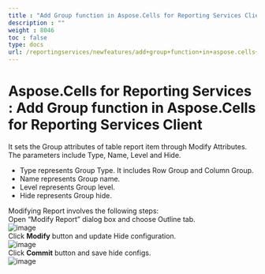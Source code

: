 ```yaml
---
title : "Add Group function in Aspose.Cells for Reporting Services Client" 
description : "" 
weight : 8046 
toc : false
type: docs
url: /reportingservices/newfeatures/add+group+function+in+aspose.cells+for+reporting+services+client/
---
```


# Aspose.Cells for Reporting Services : Add Group function in Aspose.Cells for Reporting Services Client


It sets the Group attributes of table report item through Modify Attributes. The parameters include Type, Name, Level and Hide.

*   Type represents Group Type. It includes Row Group and Column Group.
*   Name represents Group name.
*   Level represents Group level.
*   Hide represents Group hide.

Modifying Report involves the following steps:  
Open “Modify Report” dialog box and choose Outline tab.  
![image](https://docs2.aspose.com/cells/reportingservices/attachments/6094888/6193569.jpg)  
Click **Modify** button and update Hide configuration.  
![image](https://docs2.aspose.com/cells/reportingservices/attachments/6094888/6193568.jpg)  
Click **Commit** button and save hide configs.  
![image](https://docs2.aspose.com/cells/reportingservices/attachments/6094888/6193570.jpg)

